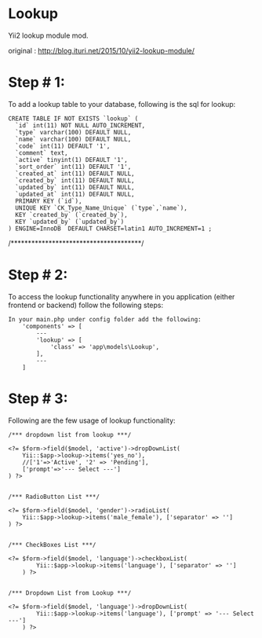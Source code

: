 Lookup
=================
Yii2 lookup module mod.

original : http://blog.ituri.net/2015/10/yii2-lookup-module/

Step # 1:
=========

To add a lookup table to your database, following is the sql for lookup:

	CREATE TABLE IF NOT EXISTS `lookup` (
	  `id` int(11) NOT NULL AUTO_INCREMENT,
	  `type` varchar(100) DEFAULT NULL,
	  `name` varchar(100) DEFAULT NULL,
	  `code` int(11) DEFAULT '1',
	  `comment` text,
	  `active` tinyint(1) DEFAULT '1',
	  `sort_order` int(11) DEFAULT '1',
	  `created_at` int(11) DEFAULT NULL,
	  `created_by` int(11) DEFAULT NULL,
	  `updated_by` int(11) DEFAULT NULL,
	  `updated_at` int(11) DEFAULT NULL,
	  PRIMARY KEY (`id`),
	  UNIQUE KEY `CK_Type_Name_Unique` (`type`,`name`),
	  KEY `created_by` (`created_by`),
	  KEY `updated_by` (`updated_by`)
	) ENGINE=InnoDB  DEFAULT CHARSET=latin1 AUTO_INCREMENT=1 ;
	
/**************************************/


Step # 2:
=========

To access the lookup functionality anywhere in you application (either frontend or backend) follow the following steps:

	In your main.php under config folder add the following:
		'components' => [
			---
	        'lookup' => [
	            'class' => 'app\models\Lookup',
	        ],
	        ---
	    ]

Step # 3:
=========

Following are the few usage of lookup functionality:


	/*** dropdown list from lookup ***/

	<?= $form->field($model, 'active')->dropDownList(
		Yii::$app->lookup->items('yes_no'),
		//['1'=>'Active', '2' => 'Pending'],
		['prompt'=>'--- Select ---'] 
	) ?>


	/*** RadioButton List ***/

	<?= $form->field($model, 'gender')->radioList(
		Yii::$app->lookup->items('male_female'), ['separator' => '']
	) ?>


	/*** CheckBoxes List ***/

	<?= $form->field($model, 'language')->checkboxList(
	        Yii::$app->lookup->items('language'), ['separator' => '']
	    ) ?>


	/*** Dropdown List from Lookup ***/

	<?= $form->field($model, 'language')->dropDownList(
	        Yii::$app->lookup->items('language'), ['prompt' => '--- Select ---']
	    ) ?>